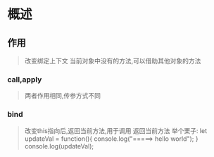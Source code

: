 # 概述

## 作用
> 改变绑定上下文
> 当前对象中没有的方法,可以借助其他对象的方法

### call,apply
> 两者作用相同,传参方式不同

### bind
> 改变this指向后,返回当前方法,用于调用
> 返回当前方法 举个栗子:
> let updateVal = function(){
>      console.log("=====> hello world");
> }
> console.log(updateVal);